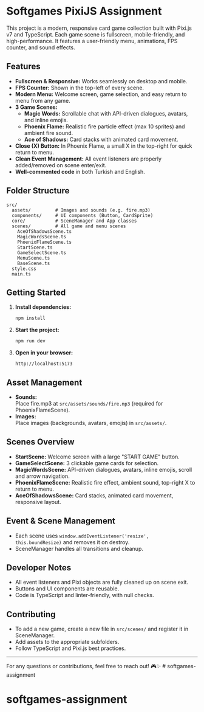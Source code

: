 # Softgames PixiJS Assignment

This project is a modern, responsive card game collection built with Pixi.js v7 and TypeScript.
Each game scene is fullscreen, mobile-friendly, and high-performance.
It features a user-friendly menu, animations, FPS counter, and sound effects.

## Features

- **Fullscreen & Responsive:** Works seamlessly on desktop and mobile.
- **FPS Counter:** Shown in the top-left of every scene.
- **Modern Menu:** Welcome screen, game selection, and easy return to menu from any game.
- **3 Game Scenes:**
  - **Magic Words:** Scrollable chat with API-driven dialogues, avatars, and inline emojis.
  - **Phoenix Flame:** Realistic fire particle effect (max 10 sprites) and ambient fire sound.
  - **Ace of Shadows:** Card stacks with animated card movement.
- **Close (X) Button:** In Phoenix Flame, a small X in the top-right for quick return to menu.
- **Clean Event Management:** All event listeners are properly added/removed on scene enter/exit.
- **Well-commented code** in both Turkish and English.

## Folder Structure

```
src/
  assets/         # Images and sounds (e.g. fire.mp3)
  components/     # UI components (Button, CardSprite)
  core/           # SceneManager and App classes
  scenes/         # All game and menu scenes
    AceOfShadowsScene.ts
    MagicWordsScene.ts
    PhoenixFlameScene.ts
    StartScene.ts
    GameSelectScene.ts
    MenuScene.ts
    BaseScene.ts
  style.css
  main.ts
```

## Getting Started

1. **Install dependencies:**

   ```bash
   npm install
   ```

2. **Start the project:**

   ```bash
   npm run dev
   ```

3. **Open in your browser:**
   ```
   http://localhost:5173
   ```

## Asset Management

- **Sounds:**  
  Place fire.mp3 at `src/assets/sounds/fire.mp3` (required for PhoenixFlameScene).
- **Images:**  
  Place images (backgrounds, avatars, emojis) in `src/assets/`.

## Scenes Overview

- **StartScene:** Welcome screen with a large "START GAME" button.
- **GameSelectScene:** 3 clickable game cards for selection.
- **MagicWordsScene:** API-driven dialogues, avatars, inline emojis, scroll and arrow navigation.
- **PhoenixFlameScene:** Realistic fire effect, ambient sound, top-right X to return to menu.
- **AceOfShadowsScene:** Card stacks, animated card movement, responsive layout.

## Event & Scene Management

- Each scene uses `window.addEventListener('resize', this.boundResize)` and removes it on destroy.
- SceneManager handles all transitions and cleanup.

## Developer Notes

- All event listeners and Pixi objects are fully cleaned up on scene exit.
- Buttons and UI components are reusable.
- Code is TypeScript and linter-friendly, with null checks.

## Contributing

- To add a new game, create a new file in `src/scenes/` and register it in SceneManager.
- Add assets to the appropriate subfolders.
- Follow TypeScript and Pixi.js best practices.

---

For any questions or contributions, feel free to reach out! 🎮✨ # softgames-assignment
# softgames-assignment
